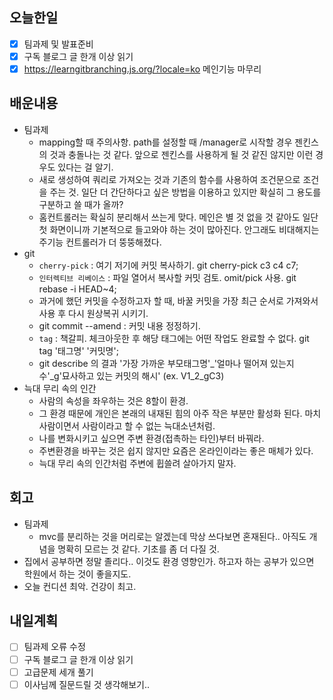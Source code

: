## 오늘한일
- [X] 팀과제 및 발표준비
- [X] 구독 블로그 글 한개 이상 읽기
- [X] https://learngitbranching.js.org/?locale=ko 메인기능 마무리
## 배운내용
- 팀과제
  - mapping할 때 주의사항. path를 설정할 때 /manager로 시작할 경우 젠킨스의 것과 충돌나는 것 같다. 앞으로 젠킨스를 사용하게 될 것 같진 않지만 이런 경우도 있다는 걸 알기.
  - 새로 생성하여 쿼리로 가져오는 것과 기존의 함수를 사용하여 조건문으로 조건을 주는 것. 일단 더 간단하다고 싶은 방법을 이용하고 있지만 확실히 그 용도를 구분하고 쓸 때가 올까?
  - 홈컨트롤러는 확실히 분리해서 쓰는게 맞다. 메인은 별 것 없을 것 같아도 일단 첫 화면이니까 기본적으로 들고와야 하는 것이 많아진다. 안그래도 비대해지는 주기능 컨트롤러가 더 뚱뚱해졌다.
- git
  - `cherry-pick` : 여기 저기에 커밋 복사하기. git cherry-pick c3 c4 c7;
  - `인터렉티브 리베이스` : 파일 열어서 복사할 커밋 검토. omit/pick 사용. git rebase -i HEAD~4;
  - 과거에 했던 커밋을 수정하고자 할 때, 바꿀 커밋을 가장 최근 순서로 가져와서 사용 후 다시 원상복귀 시키기.
  - git commit --amend : 커밋 내용 정정하기.
  - `tag` : 책갈피. 체크아웃한 후 해당 태그에는 어떤 작업도 완료할 수 없다. git tag '태그명' '커밋명';
  - git describe <ref>의 결과 '가장 가까운 부모태그명'_'얼마나 떨어져 있는지 수'_g'묘사하고 있는 커밋의 해시' (ex. V1_2_gC3)
- 늑대 무리 속의 인간
  - 사람의 속성을 좌우하는 것은 8할이 환경.
  - 그 환경 때문에 개인은 본래의 내재된 힘의 아주 작은 부분만 활성화 된다. 마치 사람이면서 사람이라고 할 수 없는 늑대소년처럼.
  - 나를 변화시키고 싶으면 주변 환경(접촉하는 타인)부터 바꿔라.
  - 주변환경을 바꾸는 것은 쉽지 않지만 요즘은 온라인이라는 좋은 매체가 있다.
  - 늑대 무리 속의 인간처럼 주변에 휩쓸려 살아가지 말자.
## 회고
- 팀과제
  - mvc를 분리하는 것을 머리로는 알겠는데 막상 쓰다보면 혼재된다.. 아직도 개념을 명확히 모르는 것 같다. 기초를 좀 더 다질 것.
- 집에서 공부하면 정말 졸리다.. 이것도 환경 영향인가. 하고자 하는 공부가 있으면 학원에서 하는 것이 좋을지도.
- 오늘 컨디션 최악. 건강이 최고.
## 내일계획
- [ ] 팀과제 오류 수정
- [ ] 구독 블로그 글 한개 이상 읽기
- [ ] 고급문제 세개 풀기
- [ ] 이사님께 질문드릴 것 생각해보기..
